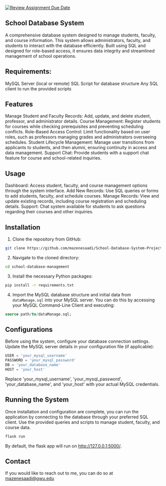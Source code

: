 [![Review Assignment Due Date](https://classroom.github.com/assets/deadline-readme-button-24ddc0f5d75046c5622901739e7c5dd533143b0c8e959d652212380cedb1ea36.svg)](https://classroom.github.com/a/8irlYfOA)

## School Database System
A comprehensive database system designed to manage students, faculty, and course information. This system allows administrators, faculty, and students to interact with the database efficiently. Built using SQL and designed for role-based access, it ensures data integrity and streamlined management of school operations.

## Requirements:
MySQL Server (local or remote)
SQL Script for database structure
Any SQL client to run the provided scripts

## Features
Manage Student and Faculty Records: Add, update, and delete student, professor, and administrator details.
Course Management: Register students for courses while checking prerequisites and preventing scheduling conflicts.
Role-Based Access Control: Limit functionality based on user roles, such as professors managing grades and administrators overseeing schedules.
Student Lifecycle Management: Manage user transitions from applicants to students, and then alumni, ensuring continuity in access and data management.
Support Chat: Provide students with a support chat feature for course and school-related inquiries.

## Usage
Dashboard: Access student, faculty, and course management options through the system interface.
Add New Records: Use SQL queries or forms to add students, faculty, and schedule courses.
Manage Records: View and update existing records, including course registration and scheduling details.
Support: Chat system available for students to ask questions regarding their courses and other inquiries.

## Installation
1. Clone the repository from GitHub:

```bash
git clone https://github.com/mazenesaadi/School-Database-System-Project.git
```

2. Navigate to the cloned directory:

```bash
cd school-database-management
```

3. Install the necessary Python packages:

```bash
pip install -r requirements.txt
```

4. Import the MySQL database structure and initial data from `dataManage.sql` into your MySQL server. You can do this by accessing your MySQL Command-Line Client and executing:

```sql
source path/to/dataManage.sql;
```

## Configurations
Before using the system, configure your database connection settings. Update the MySQL server details in your configuration file (if applicable):

```python
USER = 'your_mysql_username'
PASSWORD = 'your_mysql_password'
DB = 'your_database_name'
HOST = 'your_host'
```
Replace 'your_mysql_username', 'your_mysql_password', 'your_database_name', and 'your_host' with your actual MySQL credentials.

## Running the System
Once installation and configuration are complete, you can run the application by connecting to the database through your preferred SQL client. Use the provided queries and scripts to manage student, faculty, and course data.

```bash
flask run
```

By default, the flask app will run on http://127.0.0.1:5000/. 

## Contact
If you would like to reach out to me, you can do so at mazenesaadi@gwu.edu



